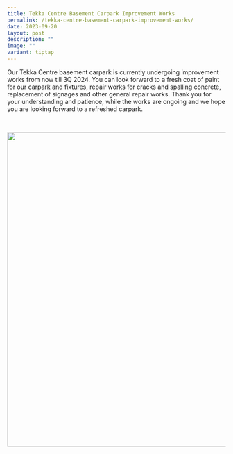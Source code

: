 ```yaml
---
title: Tekka Centre Basement Carpark Improvement Works
permalink: /tekka-centre-basement-carpark-improvement-works/
date: 2023-09-20
layout: post
description: ""
image: ""
variant: tiptap
---
```

<p>Our Tekka Centre basement carpark is currently undergoing improvement
works from now till 3Q 2024. You can look forward to a fresh coat of paint
for our carpark and fixtures, repair works for cracks and spalling concrete,
replacement of signages and other general repair works. Thank you for your
understanding and patience, while the works are ongoing and we hope you
are looking forward to a refreshed carpark.</p>
<p>
<br>
</p>
<div class="isomer-image-wrapper">
<img style="width: 725px; color: rgb(0, 0, 0); font-family: system-ui, -apple-system, &quot;system-ui&quot;, &quot;Segoe UI&quot;, Roboto, Oxygen, Ubuntu, Cantarell, &quot;Open Sans&quot;, &quot;Helvetica Neue&quot;, sans-serif; font-size: medium; font-style: normal; font-variant-ligatures: normal; font-variant-caps: normal; font-weight: 400; letter-spacing: normal; orphans: 2; text-align: start; text-indent: 0px; text-transform: none; widows: 2; word-spacing: 0px; -webkit-text-stroke-width: 0px; white-space: normal; text-decoration-thickness: initial; text-decoration-style: initial; text-decoration-color: initial;" height="auto" width="100%" src="https://moca.sgp1.cdn.digitaloceanspaces.com/Upgrade%20%26%20Plans/650be8ae48dd4564debc5de8_379782348_709104637701965_2629552787372127169_n.webp">
</div>
<p></p>